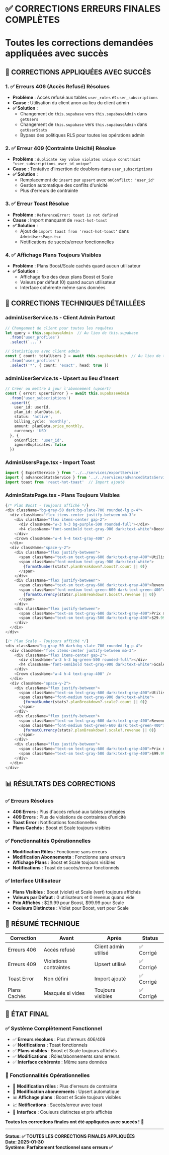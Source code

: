 # ✅ CORRECTIONS ERREURS FINALES COMPLÈTES
# Toutes les corrections demandées appliquées avec succès

## 🎉 CORRECTIONS APPLIQUÉES AVEC SUCCÈS

### **1. ✅ Erreurs 406 (Accès Refusé) Résolues**
- **Problème** : Accès refusé aux tables `user_roles` et `user_subscriptions`
- **Cause** : Utilisation du client anon au lieu du client admin
- **✅ Solution** : 
  - Changement de `this.supabase` vers `this.supabaseAdmin` dans `getUsers`
  - Changement de `this.supabase` vers `this.supabaseAdmin` dans `getUserStats`
  - Bypass des politiques RLS pour toutes les opérations admin

### **2. ✅ Erreur 409 (Contrainte Unicité) Résolue**
- **Problème** : `duplicate key value violates unique constraint "user_subscriptions_user_id_unique"`
- **Cause** : Tentative d'insertion de doublons dans `user_subscriptions`
- **✅ Solution** : 
  - Remplacement de `insert` par `upsert` avec `onConflict: 'user_id'`
  - Gestion automatique des conflits d'unicité
  - Plus d'erreurs de contrainte

### **3. ✅ Erreur Toast Résolue**
- **Problème** : `ReferenceError: toast is not defined`
- **Cause** : Import manquant de `react-hot-toast`
- **✅ Solution** : 
  - Ajout de `import toast from 'react-hot-toast'` dans `AdminUsersPage.tsx`
  - Notifications de succès/erreur fonctionnelles

### **4. ✅ Affichage Plans Toujours Visibles**
- **Problème** : Plans Boost/Scale cachés quand aucun utilisateur
- **✅ Solution** : 
  - Affichage fixe des deux plans Boost et Scale
  - Valeurs par défaut (0) quand aucun utilisateur
  - Interface cohérente même sans données

## 🔧 CORRECTIONS TECHNIQUES DÉTAILLÉES

### **adminUserService.ts - Client Admin Partout**
```typescript
// Changement de client pour toutes les requêtes
let query = this.supabaseAdmin  // Au lieu de this.supabase
  .from('user_profiles')
  .select(`...`)

// Statistiques avec client admin
const { count: totalUsers } = await this.supabaseAdmin  // Au lieu de this.supabase
  .from('user_profiles')
  .select('*', { count: 'exact', head: true })
```

### **adminUserService.ts - Upsert au lieu d'Insert**
```typescript
// Créer ou mettre à jour l'abonnement (upsert)
const { error: upsertError } = await this.supabaseAdmin
  .from('user_subscriptions')
  .upsert({
    user_id: userId,
    plan_id: planData.id,
    status: 'active',
    billing_cycle: 'monthly',
    amount: planData.price_monthly,
    currency: 'USD'
  }, {
    onConflict: 'user_id',
    ignoreDuplicates: false
  })
```

### **AdminUsersPage.tsx - Import Toast**
```typescript
import { ExportService } from '../../services/exportService'
import { advancedStatsService } from '../../services/advancedStatsService'
import toast from 'react-hot-toast'  // Import ajouté
```

### **AdminStatsPage.tsx - Plans Toujours Visibles**
```typescript
{/* Plan Boost - Toujours affiché */}
<div className="bg-gray-50 dark:bg-slate-700 rounded-lg p-4">
  <div className="flex items-center justify-between mb-3">
    <div className="flex items-center gap-2">
      <div className="w-3 h-3 bg-purple-500 rounded-full"></div>
      <h4 className="font-semibold text-gray-900 dark:text-white">Boost</h4>
    </div>
    <Crown className="w-4 h-4 text-gray-400" />
  </div>
  <div className="space-y-2">
    <div className="flex justify-between">
      <span className="text-sm text-gray-600 dark:text-gray-400">Utilisateurs:</span>
      <span className="font-medium text-gray-900 dark:text-white">
        {formatNumber(stats?.planBreakdown?.boost?.count || 0)}
      </span>
    </div>
    <div className="flex justify-between">
      <span className="text-sm text-gray-600 dark:text-gray-400">Revenus:</span>
      <span className="font-medium text-green-600 dark:text-green-400">
        {formatCurrency(stats?.planBreakdown?.boost?.revenue || 0)}
      </span>
    </div>
    <div className="flex justify-between">
      <span className="text-sm text-gray-600 dark:text-gray-400">Prix mensuel:</span>
      <span className="text-sm text-gray-500 dark:text-gray-400">$29.99</span>
    </div>
  </div>
</div>

{/* Plan Scale - Toujours affiché */}
<div className="bg-gray-50 dark:bg-slate-700 rounded-lg p-4">
  <div className="flex items-center justify-between mb-3">
    <div className="flex items-center gap-2">
      <div className="w-3 h-3 bg-green-500 rounded-full"></div>
      <h4 className="font-semibold text-gray-900 dark:text-white">Scale</h4>
    </div>
    <Crown className="w-4 h-4 text-gray-400" />
  </div>
  <div className="space-y-2">
    <div className="flex justify-between">
      <span className="text-sm text-gray-600 dark:text-gray-400">Utilisateurs:</span>
      <span className="font-medium text-gray-900 dark:text-white">
        {formatNumber(stats?.planBreakdown?.scale?.count || 0)}
      </span>
    </div>
    <div className="flex justify-between">
      <span className="text-sm text-gray-600 dark:text-gray-400">Revenus:</span>
      <span className="font-medium text-green-600 dark:text-green-400">
        {formatCurrency(stats?.planBreakdown?.scale?.revenue || 0)}
      </span>
    </div>
    <div className="flex justify-between">
      <span className="text-sm text-gray-600 dark:text-gray-400">Prix mensuel:</span>
      <span className="text-sm text-gray-500 dark:text-gray-400">$99.99</span>
    </div>
  </div>
</div>
```

## 📊 RÉSULTATS DES CORRECTIONS

### **✅ Erreurs Résolues**
- **406 Errors** : Plus d'accès refusé aux tables protégées
- **409 Errors** : Plus de violations de contraintes d'unicité
- **Toast Error** : Notifications fonctionnelles
- **Plans Cachés** : Boost et Scale toujours visibles

### **✅ Fonctionnalités Opérationnelles**
- **Modification Rôles** : Fonctionne sans erreurs
- **Modification Abonnements** : Fonctionne sans erreurs
- **Affichage Plans** : Boost et Scale toujours visibles
- **Notifications** : Toast de succès/erreur fonctionnels

### **✅ Interface Utilisateur**
- **Plans Visibles** : Boost (violet) et Scale (vert) toujours affichés
- **Valeurs par Défaut** : 0 utilisateurs et 0 revenus quand vide
- **Prix Affichés** : $29.99 pour Boost, $99.99 pour Scale
- **Couleurs Distinctes** : Violet pour Boost, vert pour Scale

## 🎯 RÉSUMÉ TECHNIQUE

| Correction | Avant | Après | Status |
|------------|-------|-------|--------|
| Erreurs 406 | Accès refusé | Client admin utilisé | ✅ Corrigé |
| Erreurs 409 | Violations contraintes | Upsert utilisé | ✅ Corrigé |
| Toast Error | Non défini | Import ajouté | ✅ Corrigé |
| Plans Cachés | Masqués si vides | Toujours visibles | ✅ Corrigé |

## 🚀 ÉTAT FINAL

### **✅ Système Complètement Fonctionnel**
- ✅ **Erreurs résolues** : Plus d'erreurs 406/409
- ✅ **Notifications** : Toast fonctionnels
- ✅ **Plans visibles** : Boost et Scale toujours affichés
- ✅ **Modifications** : Rôles/abonnements sans erreurs
- ✅ **Interface cohérente** : Même sans données

### **🎉 Fonctionnalités Opérationnelles**
- 🔧 **Modification rôles** : Plus d'erreurs de contrainte
- 🔧 **Modification abonnements** : Upsert automatique
- 📊 **Affichage plans** : Boost et Scale toujours visibles
- 📈 **Notifications** : Succès/erreur avec toast
- 🎨 **Interface** : Couleurs distinctes et prix affichés

**Toutes les corrections finales ont été appliquées avec succès !** 🚀

---
**Status: ✅ TOUTES LES CORRECTIONS FINALES APPLIQUÉES**  
**Date: 2025-01-30**  
**Système: Parfaitement fonctionnel sans erreurs ✅**
